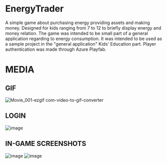 # EnergyTrader
A simple game about purchasing energy providing assets and making money. Designed for kids ranging from 7 to 12 to briefly display energy and money relation. The game was intended to be small part of a general application regarding to energy consumption. It was intended to be used as a sample project in the "general application" Kids' Education part. Player authentication was made through Azure Playfab.

# MEDIA
## GIF
![Movie_001-ezgif com-video-to-gif-converter](https://github.com/Oguzoz1/EnergyTrader/assets/96492946/ca268bd1-c654-4c52-b3ae-dfe3723a38fa)
## LOGIN
![image](https://github.com/Oguzoz1/EnergyTrader/assets/96492946/ba62d6e3-8020-45d6-af06-ad4416fa347a)
## IN-GAME SCREENSHOTS
![image](https://github.com/Oguzoz1/EnergyTrader/assets/96492946/87191ba0-8325-4cae-bec1-e7bae1c73c36)
![image](https://github.com/Oguzoz1/EnergyTrader/assets/96492946/d46ced17-c874-47a9-9ebf-7070cb79386a)
